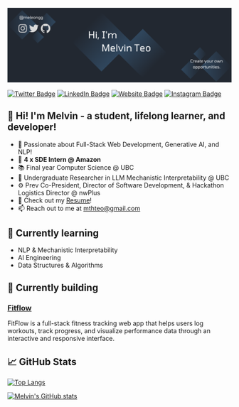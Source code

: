 [![Melvin's GitHub Header](./assets/GithubHeader.png)](https://meleongg.github.io)

[![Twitter Badge](https://img.shields.io/badge/Twitter-Profile-informational?style=flat&logo=twitter&logoColor=white&color=1CA2F1)](https://twitter.com/meleongg)
[![LinkedIn Badge](https://img.shields.io/badge/LinkedIn-Profile-informational?style=flat&logo=linkedin&logoColor=white&color=0D76A8)](https://www.linkedin.com/in/melvinhteo/)
[![Website Badge](https://img.shields.io/badge/-Website-e4405f?style=flat-square&logo=google-chrome&logoColor=white)](https://melvinteo.com)
[![Instagram Badge](https://img.shields.io/badge/-Instagram-e4405f?style=flat-square&logo=Instagram&logoColor=white)](https://www.instagram.com/meleongg)

## 👋 Hi! I'm Melvin - a student, lifelong learner, and developer!

- 🧠 Passionate about Full-Stack Web Development, Generative AI, and NLP!
- 👔 **4 x SDE Intern @ Amazon**
- 📚 Final year Computer Science @ UBC
- 🔬 Undergraduate Researcher in LLM Mechanistic Interpretability @ UBC
- ⚙️ Prev Co-President, Director of Software Development, & Hackathon Logistics Director @ nwPlus
- 📝 Check out my [Resume](https://meleongg.github.io/resume/)!
- 📫 Reach out to me at mthteo@gmail.com

## 📑 Currently learning
- NLP & Mechanistic Interpretability
- AI Engineering
- Data Structures & Algorithms

## 🔭 Currently building
### [Fitflow](https://fitflow-pi.vercel.app/) 
FitFlow is a full-stack fitness tracking web app that helps users log workouts, track progress, and visualize performance data through an interactive and responsive interface.

## &#x1f4c8; GitHub Stats
[![Top Langs](https://github-readme-stats.vercel.app/api/top-langs/?username=meleongg&hide=jupyter%20notebook&layout=compact&title_color=FFFFFF&text_color=c9cacc&icon_color=30475E&bg_color=222831)](https://github.com/anuraghazra/github-readme-stats)

[![Melvin's GitHub stats](https://github-readme-stats.vercel.app/api?username=meleongg&show_icons=true&title_color=FFFFFF&text_color=c9cacc&icon_color=30475E&bg_color=222831)](https://github.com/anuraghazra/github-readme-stats)
